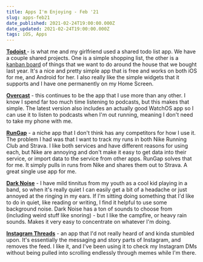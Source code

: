 ```yaml
---
title: Apps I'm Enjoying - Feb '21
slug: apps-feb21
date_published: 2021-02-24T19:00:00.000Z
date_updated: 2021-02-24T19:00:00.000Z
tags: iOS, Apps
---
```


**[Todoist ](https://apps.apple.com/gb/app/todoist-to-do-list-tasks/id572688855)** - is what me and my girlfriend used a shared todo list app. We have a couple shared projects. One is a simple shopping list, the other is a [kanban board](https://en.wikipedia.org/wiki/Kanban_(development)) of things that we want to do around the house that we bought last year. 
It's a nice and pretty simple app that is free and works on both iOS for me, and Android for her. I also really like the simple widgets that it supports and I have one permanently on my Home Screen.

**[Overcast](https://apps.apple.com/gb/app/overcast/id888422857)** - this continues to be the app that I use more than any other. I know I spend far too much time listening to podcasts, but this makes that simple. The latest version also includes an actually good WatchOS app so I can use it to listen to podcasts when I'm out running, meaning I don't need to take my phone with me.

**[RunGap](https://apps.apple.com/gb/app/rungap-workout-data-manager/id534460198)** - a niche app that I don't think has any competitors for how I use it. The problem I had was that I want to track my runs in both Nike Running Club and Strava. I like both services and have different reasons for using each, but Nike are annoying and don't make it easy to get data into their service, or import data to the service from other apps. RunGap solves that for me. It simply pulls in runs from Nike and shares them out to Strava. A great single use app for me.

**[Dark Noise](https://apps.apple.com/gb/app/dark-noise/id1465439395)** - I have mild tinnitus from my youth as a cool kid playing in a band, so when it's really quiet I can easily get a bit of a headache or just annoyed at the ringing in my ears. If I'm sitting doing something that I'd like to do in quiet, like reading or writing, I find it helpful to use some background noise. Dark Noise has a ton of sounds to choose from (including weird stuff like snoring) - but I like the campfire, or heavy rain sounds. Makes it very easy to concentrate on whatever I'm doing.

**[Instagram Threads](https://apps.apple.com/gb/app/threads-from-instagram/id1473867767)** - an app that I'd not really heard of and kinda stumbled upon. It's essentially the messaging and story parts of Instagram, and removes the feed. I like it, and I've been using it to check my Instagram DMs without being pulled into scrolling endlessly through memes while I'm there. 